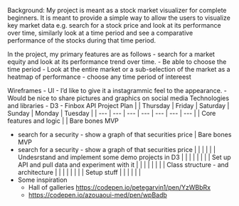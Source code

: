 Background: 
My project is meant as a stock market visualizer for complete beginners.  It is meant to provide a simple way to allow the users to visualize key market data e.g. search for a stock price and look at its performance over time, similarly look at a time period and see a comparative performance of the stocks during that time period.


In the project, my primary features are as follows
    - search for a market equity and look at its performance trend over time.
        - Be able to choose the time period
    - Look at the entire market or a sub-selection of the market as a heatmap of performance - choose any time period of intereest

Wireframes
    - UI - I’d like to give it a instagrammic feel to the appearance.
    - Would be nice to share pictures and graphics on social media
Technologies and libraries
    - D3
    - Finbox API
Project Plan 
|  | Thursday | Friday | Saturday | Sunday | Monday | Tuesday |
| --- | --- | --- | --- | --- | --- | --- |
| Core features and logic  |  | Bare bones MVP
- search for a security - show a graph of that securities price  | Bare bones MVP
- search for a security - show a graph of that securities price  |  |  |  |
|  | Undesrstand and implement some demo projects in D3 |  |  |  |  |  |
|  | Set up API and pull data and experiment with it  |  |  |  |  |  |
|  | Class structure - and architecture  |  |  |  |  |  |
|  | Setup stuff  |  |  |  |  |  |
- Some inspiration
    - Hall of galleries https://codepen.io/petegarvin1/pen/YzWBbRx
    - https://codepen.io/azouaoui-med/pen/wpBadb